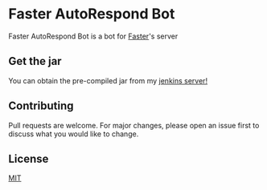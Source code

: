 # Faster AutoRespond Bot

Faster AutoRespond Bot is a bot for [Faster](https://www.youtube.com/fasterofficialsc)'s server

## Get the jar

You can obtain the pre-compiled jar from my [jenkins server!](https://jordanplayz158.me/job/Faster-AutoResponder-Bot/)

## Contributing
Pull requests are welcome. For major changes, please open an issue first to discuss what you would like to change.

## License
[MIT](https://choosealicense.com/licenses/mit/)
